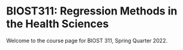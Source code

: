 # BIOST311: Regression Methods in the Health Sciences
Welcome to the course page for BIOST 311, Spring Quarter 2022. 
